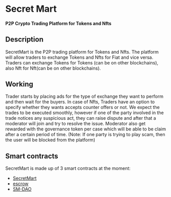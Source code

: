 # Secret Mart
#### P2P Crypto Trading Platform for Tokens and Nfts

## Description
SecretMart is the P2P trading platform for Tokens and Nfts. The platform will allow traders to exchange Tokens and Nfts for Fiat and vice versa. Traders can exchange Tokens for Tokens (can be on other blockchains), also Nft for Nft(can be on other blockchains).

## Working
Trader starts by placing ads for the type of exchange they want to perform and then wait for the buyers. In case of Nfts, Traders have an option to specify whether they wants accepts counter offers or not. We expect the trades to be executed smoothly, however if one of the party involved in the trade notices any suspicious act, they can raise dispute and after that a moderator will join and try to resolve the issue. Moderator also get rewarded with the governance token per case which will be able to be claim after a certain period of time.
(Note: If one party is trying to play scam, then the user will be blocked from the platform)

## Smart contracts
SecretMart is made up of 3 smart contracts at the moment:
- [SecretMart]()
- [escrow]()
- [SM-DAO]()

